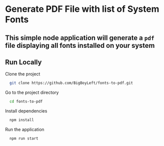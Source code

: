 
# Generate PDF File with list of System Fonts
## This simple node application will generate a `pdf` file displaying all fonts installed on your system
## Run Locally

Clone the project

```bash
  git clone https://github.com/BigBoyLeft/fonts-to-pdf.git
```

Go to the project directory

```bash
  cd fonts-to-pdf
```

Install dependencies

```bash
  npm install
```

Run the application

```bash
  npm run start
```


